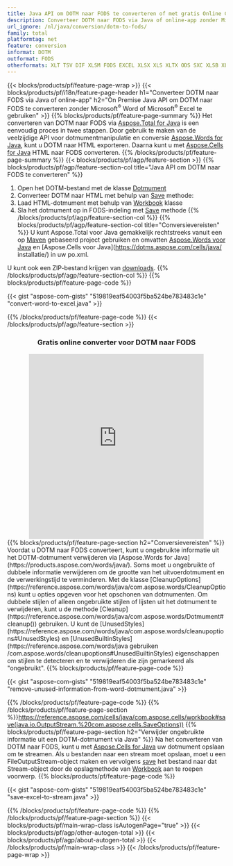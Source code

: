 ```yaml
---
title: Java API om DOTM naar FODS te converteren of met gratis Online Converter
description: Converteer DOTM naar FODS via Java of online-app zonder Microsoft Word of Microsoft Excel te gebruiken of online. Test de gratis DOTM naar FODS online converter snel voordat u de code integreert. 
url_ignore: /nl/java/conversion/dotm-to-fods/
family: total
platformtag: net
feature: conversion
informat: DOTM
outformat: FODS
otherformats: XLT TSV DIF XLSM FODS EXCEL XLSX XLS XLTX ODS SXC XLSB XLTM XLAM
---
```

{{< blocks/products/pf/feature-page-wrap >}}
{{< blocks/products/pf/i18n/feature-page-header h1="Converteer DOTM naar FODS via Java of online-app" h2="On Premise Java API om DOTM naar FODS te converteren zonder Microsoft<sup>&reg;</sup> Word of Microsoft<sup>&reg;</sup> Excel te gebruiken" >}}
{{% blocks/products/pf/feature-page-summary %}}
Het converteren van DOTM naar FODS via [Aspose.Total for Java](https://products.aspose.com/total/java/) is een eenvoudig proces in twee stappen. Door gebruik te maken van de veelzijdige API voor dotmumentmanipulatie en conversie [Aspose.Words for Java](https://products.aspose.com/words/java/), kunt u DOTM naar HTML exporteren. Daarna kunt u met [Aspose.Cells for Java](https://products.aspose.com/cells/java/) HTML naar FODS converteren.
{{% /blocks/products/pf/feature-page-summary  %}}
{{< blocks/products/pf/agp/feature-section >}}
{{% blocks/products/pf/agp/feature-section-col title="Java API om DOTM naar FODS te converteren" %}}
1. Open het DOTM-bestand met de klasse [Dotmument](https://reference.aspose.com/words/java/com.aspose.words/Dotmument)
2. Converteer DOTM naar HTML met behulp van [Save](https://reference.aspose.com/words/java/com.aspose.words/Dotmument#save(java.lang.String,com.aspose.words.SaveOptions) ) methode:
3. Laad HTML-dotmument met behulp van [Workbook](https://reference.aspose.com/cells/java/com.aspose.cells/Workbook) klasse
4. Sla het dotmument op in FODS-indeling met [Save](https://reference.aspose.com/cells/java/com.aspose.cells/workbook#save(java.lang.String,%20com.aspose.cells.SaveOptions)) methode
{{% /blocks/products/pf/agp/feature-section-col %}}
{{% blocks/products/pf/agp/feature-section-col title="Conversievereisten" %}}
U kunt Aspose.Total voor Java gemakkelijk rechtstreeks vanuit een op [Maven](https://releases.aspose.com/total/java/) gebaseerd project gebruiken en omvatten [Aspose.Words voor Java](https://dotms.aspose.com/words/java/installation/) en [Aspose.Cells voor Java](https://dotms.aspose.com/cells/java/ installatie/) in uw po.xml.

U kunt ook een ZIP-bestand krijgen van [downloads](https://releases.aspose.com/total/java).
{{% /blocks/products/pf/agp/feature-section-col %}}
{{% blocks/products/pf/feature-page-code %}}

{{< gist "aspose-com-gists" "519819eaf54003f5ba524be783483c1e" "convert-word-to-excel.java" >}}


{{% /blocks/products/pf/feature-page-code %}}
{{< /blocks/products/pf/agp/feature-section >}}

<div class="container-fluid agp-content bg-white aboutfile box-1 vh100 section nopbtm">
<div class=container>
<div class=row>
<div class="demobox tc col-md-12 padding-0" align="center">

<h3>Gratis online converter voor DOTM naar FODS</h3>

<iframe style="border: none; height: 426px;" scrolling="no" src="https://total-conversion-app-65z5r2lp.qa.k8s.dynabic.com/?to=fods&from=dotm" id="child-iframe" width="80%"></iframe>

</div></div>
</div></div>
{{% blocks/products/pf/feature-page-section  h2="Conversievereisten" %}}
Voordat u DOTM naar FODS converteert, kunt u ongebruikte informatie uit het DOTM-dotmument verwijderen via [Aspose.Words for Java](https://products.aspose.com/words/java/). Soms moet u ongebruikte of dubbele informatie verwijderen om de grootte van het uitvoerdotmument en de verwerkingstijd te verminderen. Met de klasse [CleanupOptions](https://reference.aspose.com/words/java/com.aspose.words/CleanupOptions) kunt u opties opgeven voor het opschonen van dotmumenten. Om dubbele stijlen of alleen ongebruikte stijlen of lijsten uit het dotmument te verwijderen, kunt u de methode [Cleanup](https://reference.aspose.com/words/java/com.aspose.words/Dotmument#cleanup()) gebruiken. U kunt de [UnusedStyles](https://reference.aspose.com/words/java/com.aspose.words/cleanupoptions#UnusedStyles) en [UnusedBuiltinStyles](https://reference.aspose.com/words/java gebruiken /com.aspose.words/cleanupoptions#UnusedBuiltinStyles) eigenschappen om stijlen te detecteren en te verwijderen die zijn gemarkeerd als "ongebruikt".  
{{% blocks/products/pf/feature-page-code %}}

{{< gist "aspose-com-gists" "519819eaf54003f5ba524be783483c1e" "remove-unused-information-from-word-dotmument.java" >}}

{{% /blocks/products/pf/feature-page-code  %}}
{{% /blocks/products/pf/feature-page-section %}}https://reference.aspose.com/cells/java/com.aspose.cells/workbook#save(java.io.OutputStream.%20com.aspose.cells.SaveOptions))
{{% blocks/products/pf/feature-page-section  h2="Verwijder ongebruikte informatie uit een DOTM-dotmument via Java" %}}
Na het converteren van DOTM naar FODS, kunt u met [Aspose.Cells for Java](https://products.aspose.com/cells/java/) uw dotmument opslaan om te streamen. Als u bestanden naar een stream moet opslaan, moet u een FileOutputStream-object maken en vervolgens [save](https://reference.aspose.com/cells/java/com.aspose.cells/workbook#save(java.io.OutputStream.%20com.aspose.cells.SaveOptions)) het bestand naar dat Stream-object door de opslagmethode van [Workbook](https://reference.aspose.com/cells/java/com.aspose.cells/Workbook) aan te roepen voorwerp. 
{{% blocks/products/pf/feature-page-code %}}

{{< gist "aspose-com-gists" "519819eaf54003f5ba524be783483c1e" "save-excel-to-stream.java" >}}

{{% /blocks/products/pf/feature-page-code  %}}
{{% /blocks/products/pf/feature-page-section %}}
{{< blocks/products/pf/main-wrap-class isAutogenPage="true" >}}
{{< blocks/products/pf/agp/other-autogen-total >}}
{{< blocks/products/pf/agp/about-autogen-total >}}
{{< /blocks/products/pf/main-wrap-class >}}
{{< /blocks/products/pf/feature-page-wrap >}}